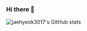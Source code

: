 ### Hi there 👋

<!--
**jaehyeok3017/jaehyeok3017** is a ✨ _special_ ✨ repository because its `README.md` (this file) appears on your GitHub profile.

Here are some ideas to get you started:

- 🔭 I’m currently working on ...
- 🌱 I’m currently learning ...
- 👯 I’m looking to collaborate on ...
- 🤔 I’m looking for help with ...
- 💬 Ask me about ...
- 📫 How to reach me: ...
- 😄 Pronouns: ...
- ⚡ Fun fact: ...
-->

![jaehyeok3017's GitHub stats](https://github-readme-stats.vercel.app/api?username=jaehyeok3017&show_icons=true&theme=radical)
